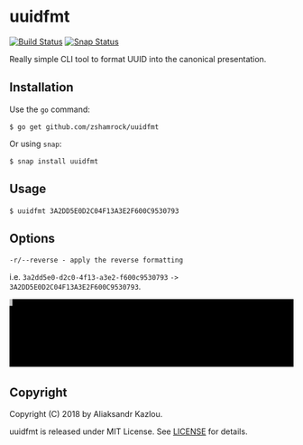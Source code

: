 # uuidfmt

[![Build Status](https://travis-ci.org/zshamrock/uuidfmt.svg?branch=master)](https://travis-ci.org/zshamrock/uuidfmt)
[![Snap Status](https://build.snapcraft.io/badge/zshamrock/uuidfmt.svg)](https://build.snapcraft.io/user/zshamrock/uuidfmt)

Really simple CLI tool to format UUID into the canonical presentation.

## Installation

Use the `go` command:

	$ go get github.com/zshamrock/uuidfmt

Or using `snap`:

    $ snap install uuidfmt

## Usage

    $ uuidfmt 3A2DD5E0D2C04F13A3E2F600C9530793

## Options

    -r/--reverse - apply the reverse formatting

i.e. `3a2dd5e0-d2c0-4f13-a3e2-f600c9530793` `->` `3A2DD5E0D2C04F13A3E2F600C9530793`.

![uuidfmt](uuidfmt.gif)

## Copyright

Copyright (C) 2018 by Aliaksandr Kazlou.

uuidfmt is released under MIT License.
See [LICENSE](https://github.com/zshamrock/uuidfmt/blob/master/LICENSE) for details.